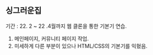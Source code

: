 ## 싱그러운집
기간 : 22. 2 ~ 22 .4월까지 웹 클론을 통한 기본기 연습.

1. 메인페이지, 커뮤니티 페이지 작업.
2. 미세하게 다른 부분이 있으나 HTML/CSS의 기본기를 익혔음.
